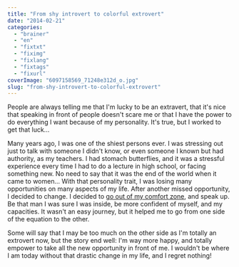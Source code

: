 ```yaml
---
title: "From shy introvert to colorful extrovert"
date: "2014-02-21"
categories: 
  - "brainer"
  - "en"
  - "fixtxt"
  - "fiximg"
  - "fixlang"
  - "fixtags"
  - "fixurl"
coverImage: "6097158569_71248e312d_o.jpg"
slug: "from-shy-introvert-to-colorful-extrovert"
---
```


People are always telling me that I'm lucky to be an extravert, that it's nice that speaking in front of people doesn't scare me or that I have the power to do everything I want because of my personality. It's true, but I worked to get that luck...

Many years ago, I was one of the shiest persons ever. I was stressing out just to talk with someone I didn't know, or even someone I known but had authority, as my teachers. I had stomach butterflies, and it was a stressful experience every time I had to do a lecture in high school, or facing something new. No need to say that it was the end of the world when it came to women... With that personality trait, I was losing many opportunities on many aspects of my life. After another missed opportunity, I decided to change. I decided to [go out of my comfort zone](http://fred.dev/the-magic-happens-out-of-your-comfort-zone/ "The magic happens out of your comfort zone"), and speak up. Be that man I was sure I was inside, be more confident of myself, and my capacities. It wasn't an easy journey, but it helped me to go from one side of the equation to the other.

Some will say that I may be too much on the other side as I'm totally an extrovert now, but the story end well: I'm way more happy, and totally empower to take all the new opportunity in front of me. I wouldn't be where I am today without that drastic change in my life, and I regret nothing!
